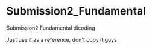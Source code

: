 # Submission2_Fundamental
Submission2 Fundamental dicoding

Just use it as a reference, don't copy it guys
